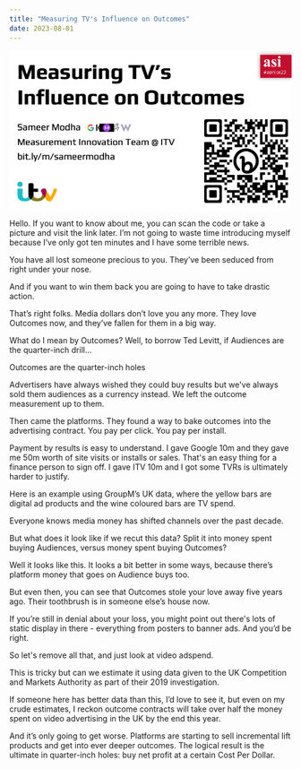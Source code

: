 ```yaml
---
title: "Measuring TV's Influence on Outcomes"
date: 2023-08-01
---
```


![](Slide1.png)


Hello. If you want to know about me, you can scan the code or take a picture and visit the link later. I’m not going to waste time introducing myself because I’ve only got ten minutes and I have some terrible news.

You have all lost someone precious to you. They’ve been seduced from right under your nose.

And if you want to win them back you are going to have to take drastic action.


That’s right folks. Media dollars don’t love you any more. They love Outcomes now, and they’ve fallen for them in a big way. 

What do I mean by Outcomes? Well, to borrow Ted Levitt, if Audiences are the quarter-inch drill…


Outcomes are the quarter-inch holes

Advertisers have always wished they could buy results but we've always sold them audiences as a currency instead. We left the outcome measurement up to them. 

Then came the platforms. They found a way to bake outcomes into the advertising contract. You pay per click. You pay per install. 

Payment by results is easy to understand.
I gave Google 10m and they gave me 50m worth of site visits or installs or sales. That's an easy thing for a finance person to sign off.
I gave ITV 10m and I got some TVRs is ultimately harder to justify. 



Here is an example using GroupM’s UK data, where the yellow bars are digital ad products and the wine coloured bars are TV spend.

Everyone knows media money has shifted channels over the past decade. 

But what does it look like if we recut this data? Split it into money spent buying Audiences, versus money spent buying Outcomes?


Well it looks like this. It looks a bit better in some ways, because there’s platform money that goes on Audience buys too.

But even then, you can see that Outcomes stole your love away five years ago. Their toothbrush is in someone else’s house now.

If you’re still in denial about your loss, you might point out there's lots of static display in there - everything from posters to banner ads. And you’d be right. 

So let's remove all that, and just look at video adspend.

This is tricky but can we estimate it using data given to the UK Competition and Markets Authority as part of their 2019 investigation.


If someone here has better data than this, I’d love to see it, but even on my crude estimates, I reckon outcome contracts will take over half the money spent on video advertising in the UK by the end this year.

And it’s only going to get worse. Platforms are starting to sell incremental lift products and get into ever deeper outcomes. The logical result is the ultimate in quarter-inch holes: buy net profit at a certain Cost Per Dollar.



